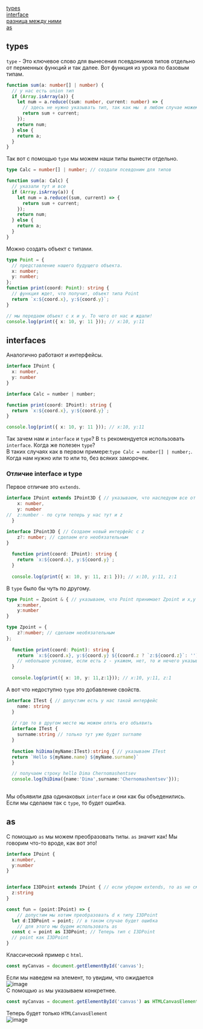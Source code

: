 [types](#types)<br>
[interface](#interfaces)<br>
[разница между ними](#отличие-interface-и-type)<br>
[as](#as)<br>

## types

`type` - Это ключевое слово для вынесения псевдонимов типов отдельно от перменных функций и так далее. Вот функция из урока по базовым типам.

```ts
function sum(a: number[] | number) {
  // у нас есть union тип
  if (Array.isArray(a)) {
    let num = a.reduce((sum: number, current: number) => {
      // здесь не нужно указывать тип, так как мы  в любом случае можем получить только number
      return sum + current;
    });
    return num;
  } else {
    return a;
  }
}
```

Так вот с помощью `type` мы можем наши типы вынести отдельно.

```ts
type Calc = number[] | number; // создали псевдоним для типов

function sum(a: Calc) {
  // указали тут и все
  if (Array.isArray(a)) {
    let num = a.reduce((sum, current) => {
      return sum + current;
    });
    return num;
  } else {
    return a;
  }
}
```

Можно создать объект с типами.

```ts
type Point = {
  // представление нашего будущего объекта.
  x: number;
  y: number;
};
function print(coord: Point): string {
  // функция ждет, что получит, объект типа Point
  return `x:${coord.x}, y:${coord.y}`;
}

// мы передаем объект с x и y. То чего от нас и ждали!
console.log(print({ x: 10, y: 11 })); // x:10, y:11
```

## interfaces
Аналогично работают и интерфейсы.
```ts
interface IPoint {
  x: number,
  y: number
}

interface Calc = number | number;

function print(coord: IPoint): string {
  return `x:${coord.x}, y:${coord.y}`;
}

console.log(print({ x: 10, y: 11 })); // x:10, y:11
```
Так зачем нам и `interface` и `type`?
В `ts` рекомендуется использовать `interface`.
Когда же полезен `type`?<br>
В таких случаях как в первом примере:`type Calc = number[] | number;`. Когда нам нужно или то или то, без всяких заморочек.
### Отличие interface и type
Первое отличие это `extends`.
```ts
interface IPoint extends IPoint3D { // указываем, что наследуем все от IPoint3D
    x: number,
    y: number
//  z:number - по сути теперь у нас тут и z
  }

interface IPoint3D { // Создаем новый интерфейс с z
    z?: number; // сделаем его необязательным
}
  
  function print(coord: IPoint): string { 
    return `x:${coord.x}, y:${coord.y}`;
  }
  
  console.log(print({ x: 10, y: 11, z:1 })); // x:10, y:11, z:1
```
В `type` было бы чуть по другому.
```ts
type Point = Zpoint & { // указываем, что Point принимает Zpoint и x,y используем &
    x:number,
    y:number
}

type Zpoint = {
    z?:number; // сделаем необязательным
};
  
  function print(coord: Point): string { 
    return `x:${coord.x}, y:${coord.y} ${(coord.z ? `z:${coord.z}`: '')}`; 
    // небольшое условие, если есть z - укажем, нет, то и нечего указывать.
  }
  
  console.log(print({ x: 10, y: 11,z:1})); // x:10, y:11, z:1

```
А вот что недоступно `type` это добавление свойств.
```ts
interface ITest { // допустим есть у нас такой интерфейс
    name: string
  }
  
  // где то в другом месте мы можем опять его объявить
  interface ITest { 
    surname:string // только тут уже будет surname
  }
  
  function hiDima(myName:ITest):string { // указываем ITest
  return `Hello ${myName.name} ${myName.surname}`
  }

  // получаем строку hello Dima Chernomashentsev
  console.log(hiDima({name:'Dima',surname:'Chernomashentsev'}));
  
```
Мы объявили два одинаковых `interface` и они как бы объеденились. Если мы сделаем так с `type`, то будет ошибка.
## as
С помощью `as` мы можем преобразовать типы. `as` значит как! Мы говорим что-то вроде, как вот это!
```ts
interface IPoint {
  x:number,
  y:number
}


interface I3DPoint extends IPoint { // если уберем extends, то as не сможем использовать
  z:string
}

const fun = (point:IPoint) => {
    // допустим мы хотим преобразовать d к типу I3DPoint
  let d:I3DPoint = point; // в таком случае будет ошибка
    // для этого мы будем использовать as
  const c = point as I3DPoint; // Теперь тип c I3DPoint
  // point как I3DPoint
}
```
Классический пример с `html`.
```ts
const myCanvas = document.getElementById('canvas'); 
```
Если мы наведем на элемент, то увидим, что ожидается<br>
![image](https://user-images.githubusercontent.com/70824286/174643986-7173df44-9fd0-48c1-8205-2459f1c5c496.png)<br>
С помощью `as` мы указываем конкретнее.
```ts
const myCanvas = document.getElementById('canvas') as HTMLCanvasElement; 
```
Теперь будет только `HTMLCanvasElement`<br>
![image](https://user-images.githubusercontent.com/70824286/174644389-29c2dc6d-529a-42d1-9ddd-b9a700a269f5.png)<br>
